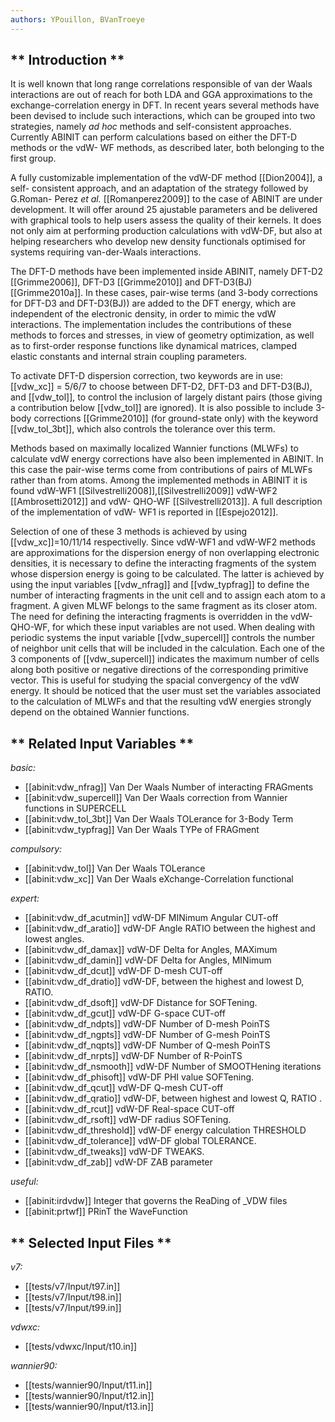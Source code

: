 ```yaml
---
authors: YPouillon, BVanTroeye
---
```


## ** Introduction **

It is well known that long range correlations responsible of van der Waals
interactions are out of reach for both LDA and GGA approximations to the
exchange-correlation energy in DFT. In recent years several methods have been
devised to include such interactions, which can be grouped into two
strategies, namely _ad hoc_ methods and self-consistent approaches. Currently
ABINIT can perform calculations based on either the DFT-D methods or the vdW-
WF methods, as described later, both belonging to the first group.

A fully customizable implementation of the vdW-DF method [[Dion2004]], a self-
consistent approach, and an adaptation of the strategy followed by G.Roman-
Perez _et al._ [[Romanperez2009]] to the case of ABINIT are under development.
It will offer around 25 ajustable parameters and be delivered with graphical
tools to help users assess the quality of their kernels. It does not only aim
at performing production calculations with vdW-DF, but also at helping
researchers who develop new density functionals optimised for systems
requiring van-der-Waals interactions.

The DFT-D methods have been implemented inside ABINIT, namely DFT-D2
[[Grimme2006]], DFT-D3 [[Grimme2010]] and DFT-D3(BJ) [[Grimme2010a]]. In these
cases, pair-wise terms (and 3-body corrections for DFT-D3 and DFT-D3(BJ)) are
added to the DFT energy, which are independent of the electronic density, in
order to mimic the vdW interactions. The implementation includes the
contributions of these methods to forces and stresses, in view of geometry
optimization, as well as to first-order response functions like dynamical
matrices, clamped elastic constants and internal strain coupling parameters.

To activate DFT-D dispersion correction, two keywords are in use: [[vdw_xc]] =
5/6/7 to choose between DFT-D2, DFT-D3 and DFT-D3(BJ), and [[vdw_tol]], to
control the inclusion of largely distant pairs (those giving a contribution
below [[vdw_tol]] are ignored). It is also possible to include 3-body
corrections [[Grimme2010]] (for ground-state only) with the keyword
[[vdw_tol_3bt]], which also controls the tolerance over this term.

Methods based on maximally localized Wannier functions (MLWFs) to calculate
vdW energy corrections have also been implemented in ABINIT. In this case the
pair-wise terms come from contributions of pairs of MLWFs rather than from
atoms. Among the implemented methods in ABINIT it is found vdW-WF1
[[Silvestrelli2008]],[[Silvestrelli2009]] vdW-WF2 [[Ambrosetti2012]] and vdW-
QHO-WF [[Silvestrelli2013]]. A full description of the implementation of vdW-
WF1 is reported in [[Espejo2012]].

Selection of one of these 3 methods is achieved by using [[vdw_xc]]=10/11/14
respectivelly. Since vdW-WF1 and vdW-WF2 methods are approximations for the
dispersion energy of non overlapping electronic densities, it is necessary to
define the interacting fragments of the system whose dispersion energy is
going to be calculated. The latter is achieved by using the input variables
[[vdw_nfrag]] and [[vdw_typfrag]] to define the number of interacting
fragments in the unit cell and to assign each atom to a fragment. A given MLWF
belongs to the same fragment as its closer atom. The need for defining the
interacting fragments is overridden in the vdW-QHO-WF, for which these input
variables are not used. When dealing with periodic systems the input variable
[[vdw_supercell]] controls the number of neighbor unit cells that will be
included in the calculation. Each one of the 3 components of [[vdw_supercell]]
indicates the maximum number of cells along both positive or negative
directions of the corresponding primitive vector. This is useful for studying
the spacial convergency of the vdW energy. It should be noticed that the user
must set the variables associated to the calculation of MLWFs and that the
resulting vdW energies strongly depend on the obtained Wannier functions.



## ** Related Input Variables **

*basic:*

- [[abinit:vdw_nfrag]]  Van Der Waals Number of interacting FRAGments
- [[abinit:vdw_supercell]]  Van Der Waals correction from Wannier functions in SUPERCELL
- [[abinit:vdw_tol_3bt]]  Van Der Waals TOLerance for 3-Body Term
- [[abinit:vdw_typfrag]]  Van Der Waals TYPe of FRAGment
 
*compulsory:*

- [[abinit:vdw_tol]]  Van Der Waals TOLerance
- [[abinit:vdw_xc]]  Van Der Waals eXchange-Correlation functional
 
*expert:*

- [[abinit:vdw_df_acutmin]]  vdW-DF MINimum Angular CUT-off
- [[abinit:vdw_df_aratio]]  vdW-DF Angle RATIO between the highest and
lowest angles.
- [[abinit:vdw_df_damax]]  vdW-DF Delta for Angles, MAXimum 
- [[abinit:vdw_df_damin]]  vdW-DF Delta for Angles, MINimum
- [[abinit:vdw_df_dcut]]  vdW-DF D-mesh CUT-off
- [[abinit:vdw_df_dratio]]  vdW-DF, between the highest and
lowest D, RATIO.
- [[abinit:vdw_df_dsoft]]  vdW-DF Distance for SOFTening.
- [[abinit:vdw_df_gcut]]  vdW-DF G-space CUT-off
- [[abinit:vdw_df_ndpts]]  vdW-DF Number of D-mesh PoinTS
- [[abinit:vdw_df_ngpts]]  vdW-DF Number of G-mesh PoinTS
- [[abinit:vdw_df_nqpts]]  vdW-DF Number of Q-mesh PoinTS
- [[abinit:vdw_df_nrpts]]  vdW-DF Number of R-PoinTS
- [[abinit:vdw_df_nsmooth]]  vdW-DF Number of SMOOTHening iterations
- [[abinit:vdw_df_phisoft]]  vdW-DF PHI value SOFTening.
- [[abinit:vdw_df_qcut]]  vdW-DF Q-mesh CUT-off
- [[abinit:vdw_df_qratio]]  vdW-DF, between highest and lowest Q, RATIO .
- [[abinit:vdw_df_rcut]]  vdW-DF Real-space CUT-off
- [[abinit:vdw_df_rsoft]]  vdW-DF radius SOFTening.
- [[abinit:vdw_df_threshold]]  vdW-DF energy calculation THRESHOLD
- [[abinit:vdw_df_tolerance]]  vdW-DF global TOLERANCE.
- [[abinit:vdw_df_tweaks]]  vdW-DF TWEAKS.
- [[abinit:vdw_df_zab]]  vdW-DF ZAB parameter
 
*useful:*

- [[abinit:irdvdw]]  Integer that governs the ReaDing of _VDW files
- [[abinit:prtwf]]  PRinT the WaveFunction
 

## ** Selected Input Files **

*v7:*

- [[tests/v7/Input/t97.in]]
- [[tests/v7/Input/t98.in]]
- [[tests/v7/Input/t99.in]]
 
*vdwxc:*

- [[tests/vdwxc/Input/t10.in]]
 
*wannier90:*

- [[tests/wannier90/Input/t11.in]]
- [[tests/wannier90/Input/t12.in]]
- [[tests/wannier90/Input/t13.in]]
 

